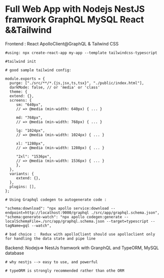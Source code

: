 # Full Web App with Nodejs NestJS framwork GraphQL MySQL  React &&Tailwind

   Frontend : React ApolloClient@GraphQL & Tailwind CSS
   
    #using: npx create-react-app my-app --template tailwindcss-typescript
    
    #tailwind init 
    
    # good sample tailwind config:
    
    module.exports = {
      purge: ["./src/**/*.{js,jsx,ts,tsx}", "./public/index.html"],
      darkMode: false, // or 'media' or 'class'
      theme: {
      extend: {},
      screens: {
         sm: "640px",
         // => @media (min-width: 640px) { ... }

         md: "768px",
         // => @media (min-width: 768px) { ... }

         lg: "1024px",
         // => @media (min-width: 1024px) { ... }

         xl: "1280px",
         // => @media (min-width: 1280px) { ... }

         "2xl": "1536px",
         // => @media (min-width: 1536px) { ... }
         },
      },
      variants: {
         extend: {},
      },
      plugins: [],
    };
    
    # Using Graphql codegen to autogenerate code :
    
    "schema:download": "npx apollo service:download --endpoint=http://localhost:9000/graphql ./src/app/graphql.schema.json",
    "schema:generate-watch": "npx apollo codegen:generate --localSchemaFile=./src/app/graphql.schema.json --target=typescript --tagName=gql --watch",
    
    # bad choice :  Redux with apolloClient should use apolloclient only for handling the data state and pipe line
   
   Backend: Nodejs=> NestJs framwork with GranphQL and TypeORM, MySQL database
   
    # why nestjs --> easy to use, and powerful
    
    # typeORM is strongly recommended rather than othe ORM
    
    

   
   
